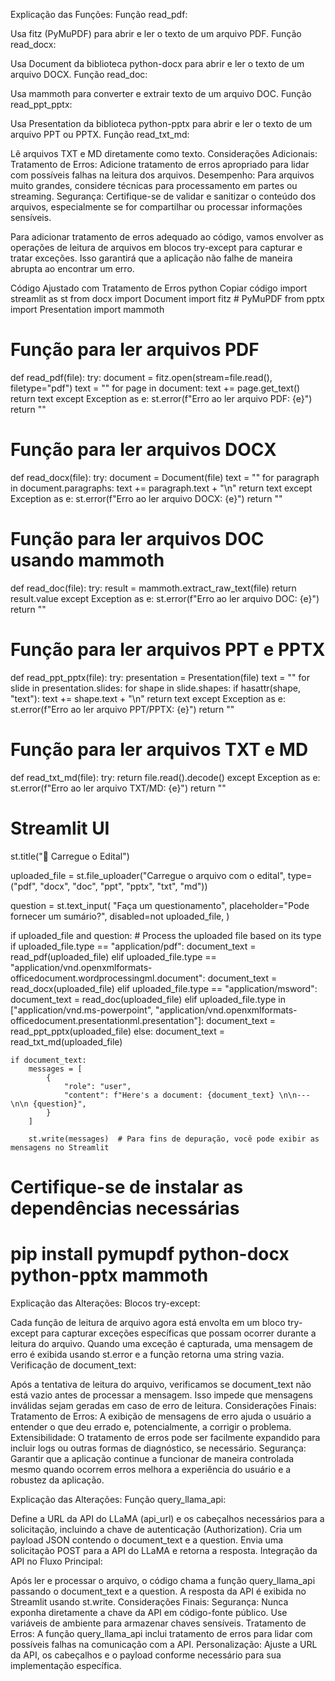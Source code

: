 Explicação das Funções:
Função read_pdf:

Usa fitz (PyMuPDF) para abrir e ler o texto de um arquivo PDF.
Função read_docx:

Usa Document da biblioteca python-docx para abrir e ler o texto de um arquivo DOCX.
Função read_doc:

Usa mammoth para converter e extrair texto de um arquivo DOC.
Função read_ppt_pptx:

Usa Presentation da biblioteca python-pptx para abrir e ler o texto de um arquivo PPT ou PPTX.
Função read_txt_md:

Lê arquivos TXT e MD diretamente como texto.
Considerações Adicionais:
Tratamento de Erros: Adicione tratamento de erros apropriado para lidar com possíveis falhas na leitura dos arquivos.
Desempenho: Para arquivos muito grandes, considere técnicas para processamento em partes ou streaming.
Segurança: Certifique-se de validar e sanitizar o conteúdo dos arquivos, especialmente se for compartilhar ou processar informações sensíveis.


Para adicionar tratamento de erros adequado ao código, vamos envolver as operações de leitura de arquivos em blocos try-except para capturar e tratar exceções. Isso garantirá que a aplicação não falhe de maneira abrupta ao encontrar um erro.

Código Ajustado com Tratamento de Erros
python
Copiar código
import streamlit as st
from docx import Document
import fitz  # PyMuPDF
from pptx import Presentation
import mammoth

# Função para ler arquivos PDF
def read_pdf(file):
    try:
        document = fitz.open(stream=file.read(), filetype="pdf")
        text = ""
        for page in document:
            text += page.get_text()
        return text
    except Exception as e:
        st.error(f"Erro ao ler arquivo PDF: {e}")
        return ""

# Função para ler arquivos DOCX
def read_docx(file):
    try:
        document = Document(file)
        text = ""
        for paragraph in document.paragraphs:
            text += paragraph.text + "\n"
        return text
    except Exception as e:
        st.error(f"Erro ao ler arquivo DOCX: {e}")
        return ""

# Função para ler arquivos DOC usando mammoth
def read_doc(file):
    try:
        result = mammoth.extract_raw_text(file)
        return result.value
    except Exception as e:
        st.error(f"Erro ao ler arquivo DOC: {e}")
        return ""

# Função para ler arquivos PPT e PPTX
def read_ppt_pptx(file):
    try:
        presentation = Presentation(file)
        text = ""
        for slide in presentation.slides:
            for shape in slide.shapes:
                if hasattr(shape, "text"):
                    text += shape.text + "\n"
        return text
    except Exception as e:
        st.error(f"Erro ao ler arquivo PPT/PPTX: {e}")
        return ""

# Função para ler arquivos TXT e MD
def read_txt_md(file):
    try:
        return file.read().decode()
    except Exception as e:
        st.error(f"Erro ao ler arquivo TXT/MD: {e}")
        return ""

# Streamlit UI
st.title("📝 Carregue o Edital")

uploaded_file = st.file_uploader("Carregue o arquivo com o edital", type=("pdf", "docx", "doc", "ppt", "pptx", "txt", "md"))

question = st.text_input(
    "Faça um questionamento",
    placeholder="Pode fornecer um sumário?",
    disabled=not uploaded_file,
)

if uploaded_file and question:
    # Process the uploaded file based on its type
    if uploaded_file.type == "application/pdf":
        document_text = read_pdf(uploaded_file)
    elif uploaded_file.type == "application/vnd.openxmlformats-officedocument.wordprocessingml.document":
        document_text = read_docx(uploaded_file)
    elif uploaded_file.type == "application/msword":
        document_text = read_doc(uploaded_file)
    elif uploaded_file.type in ["application/vnd.ms-powerpoint", "application/vnd.openxmlformats-officedocument.presentationml.presentation"]:
        document_text = read_ppt_pptx(uploaded_file)
    else:
        document_text = read_txt_md(uploaded_file)

    if document_text:
        messages = [
            {
                "role": "user",
                "content": f"Here's a document: {document_text} \n\n---\n\n {question}",
            }
        ]
        
        st.write(messages)  # Para fins de depuração, você pode exibir as mensagens no Streamlit

# Certifique-se de instalar as dependências necessárias
# pip install pymupdf python-docx python-pptx mammoth
Explicação das Alterações:
Blocos try-except:

Cada função de leitura de arquivo agora está envolta em um bloco try-except para capturar exceções específicas que possam ocorrer durante a leitura do arquivo.
Quando uma exceção é capturada, uma mensagem de erro é exibida usando st.error e a função retorna uma string vazia.
Verificação de document_text:

Após a tentativa de leitura do arquivo, verificamos se document_text não está vazio antes de processar a mensagem. Isso impede que mensagens inválidas sejam geradas em caso de erro de leitura.
Considerações Finais:
Tratamento de Erros: A exibição de mensagens de erro ajuda o usuário a entender o que deu errado e, potencialmente, a corrigir o problema.
Extensibilidade: O tratamento de erros pode ser facilmente expandido para incluir logs ou outras formas de diagnóstico, se necessário.
Segurança: Garantir que a aplicação continue a funcionar de maneira controlada mesmo quando ocorrem erros melhora a experiência do usuário e a robustez da aplicação.

Explicação das Alterações:
Função query_llama_api:

Define a URL da API do LLaMA (api_url) e os cabeçalhos necessários para a solicitação, incluindo a chave de autenticação (Authorization).
Cria um payload JSON contendo o document_text e a question.
Envia uma solicitação POST para a API do LLaMA e retorna a resposta.
Integração da API no Fluxo Principal:

Após ler e processar o arquivo, o código chama a função query_llama_api passando o document_text e a question.
A resposta da API é exibida no Streamlit usando st.write.
Considerações Finais:
Segurança: Nunca exponha diretamente a chave da API em código-fonte público. Use variáveis de ambiente para armazenar chaves sensíveis.
Tratamento de Erros: A função query_llama_api inclui tratamento de erros para lidar com possíveis falhas na comunicação com a API.
Personalização: Ajuste a URL da API, os cabeçalhos e o payload conforme necessário para sua implementação específica.
